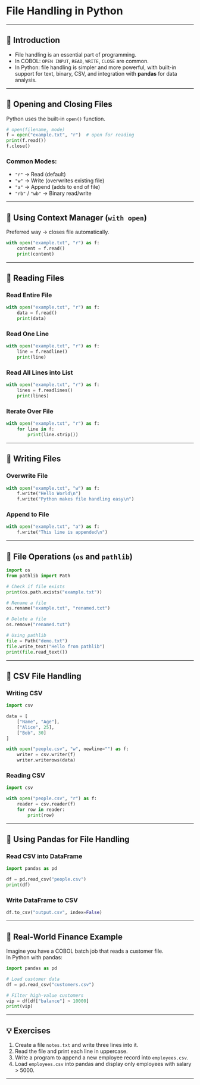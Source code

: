 # File Handling in Python

---

## 🔹 Introduction
- File handling is an essential part of programming.  
- In COBOL: `OPEN INPUT`, `READ`, `WRITE`, `CLOSE` are common.  
- In Python: file handling is simpler and more powerful, with built-in support for text, binary, CSV, and integration with **pandas** for data analysis.  

---

## 🔹 Opening and Closing Files
Python uses the built-in `open()` function.

```python
# open(filename, mode)
f = open("example.txt", "r")  # open for reading
print(f.read())
f.close()
```

### Common Modes:
- `"r"` → Read (default)  
- `"w"` → Write (overwrites existing file)  
- `"a"` → Append (adds to end of file)  
- `"rb"` / `"wb"` → Binary read/write  

---

## 🔹 Using Context Manager (`with open`)
Preferred way → closes file automatically.

```python
with open("example.txt", "r") as f:
    content = f.read()
    print(content)
```

---

## 🔹 Reading Files

### Read Entire File
```python
with open("example.txt", "r") as f:
    data = f.read()
    print(data)
```

### Read One Line
```python
with open("example.txt", "r") as f:
    line = f.readline()
    print(line)
```

### Read All Lines into List
```python
with open("example.txt", "r") as f:
    lines = f.readlines()
    print(lines)
```

### Iterate Over File
```python
with open("example.txt", "r") as f:
    for line in f:
        print(line.strip())
```

---

## 🔹 Writing Files

### Overwrite File
```python
with open("example.txt", "w") as f:
    f.write("Hello World\n")
    f.write("Python makes file handling easy\n")
```

### Append to File
```python
with open("example.txt", "a") as f:
    f.write("This line is appended\n")
```

---

## 🔹 File Operations (`os` and `pathlib`)

```python
import os
from pathlib import Path

# Check if file exists
print(os.path.exists("example.txt"))

# Rename a file
os.rename("example.txt", "renamed.txt")

# Delete a file
os.remove("renamed.txt")

# Using pathlib
file = Path("demo.txt")
file.write_text("Hello from pathlib")
print(file.read_text())
```

---

## 🔹 CSV File Handling

### Writing CSV
```python
import csv

data = [
    ["Name", "Age"],
    ["Alice", 25],
    ["Bob", 30]
]

with open("people.csv", "w", newline="") as f:
    writer = csv.writer(f)
    writer.writerows(data)
```

### Reading CSV
```python
import csv

with open("people.csv", "r") as f:
    reader = csv.reader(f)
    for row in reader:
        print(row)
```

---

## 🔹 Using Pandas for File Handling

### Read CSV into DataFrame
```python
import pandas as pd

df = pd.read_csv("people.csv")
print(df)
```

### Write DataFrame to CSV
```python
df.to_csv("output.csv", index=False)
```

---

## 🔹 Real-World Finance Example

Imagine you have a COBOL batch job that reads a customer file.  
In Python with pandas:

```python
import pandas as pd

# Load customer data
df = pd.read_csv("customers.csv")

# Filter high-value customers
vip = df[df["balance"] > 10000]
print(vip)
```

---

## 💡 Exercises

1. Create a file `notes.txt` and write three lines into it.  
2. Read the file and print each line in uppercase.  
3. Write a program to append a new employee record into `employees.csv`.  
4. Load `employees.csv` into pandas and display only employees with salary > 5000.  

---
